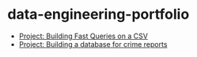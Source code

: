 # data-engineering-portfolio
* [Project: Building Fast Queries on a CSV](https://github.com/creativesarjun/data-engineering-portfolio/blob/main/project-1-building-fast-queries-on-a-csv.ipynb)
* [Project: Building a database for crime reports](https://github.com/creativesarjun/data-engineering-portfolio/blob/main/project-2-building-a-database-for-crime-reports.ipynb)
